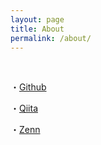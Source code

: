 ```yaml
---
layout: page
title: About
permalink: /about/
---
```

<!-- 
This is the base Jekyll theme. You can find out more info about customizing your Jekyll theme, as well as basic Jekyll usage documentation at [jekyllrb.com](https://jekyllrb.com/)

You can find the source code for Minima at GitHub:
[jekyll][jekyll-organization] /
[minima](https://github.com/jekyll/minima)

You can find the source code for Jekyll at GitHub:
[jekyll][jekyll-organization] /
[jekyll](https://github.com/jekyll/jekyll)


[jekyll-organization]: https://github.com/jekyll

 -->
 <br>

<!-- ・[このブログ](https://kazumawada.github.io/)←一週間の活動報告<br> -->
 
・[Github](https://github.com/kazumawada/)<br>

・[Qiita](https://qiita.com/kazumawada)<br>

・[Zenn](https://zenn.dev/kazumawada)



